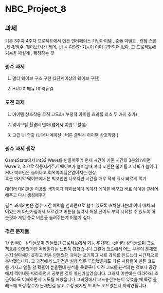 # NBC_Project_8

## 과제
기존 3주차 4주차 프로젝트에서 만든 인터페이스 기반아이템 , 충돌 이벤트 , 랜덤 스폰 ,체력/점수, 웨이브/시간 제어, UI 등 다양한 기능이 이미 구현되어 있다.
그 프로젝트에 기능을 재설계 , 확장하는 것

### 필수 과제
1. 멀티 웨이브 구조 구현 (3단계이상의 웨이브 구현)
   
2.  HUD & 메뉴 UI 리뉴얼


### 도전 과제

1. 아이템 상호작용 로직 고도화( 부정적 아이템 효과를 최소 두 가지 추가)

2. 웨이브별 환경의 변화(맵에서 이벤트 발생)

3. 고급 UI 연출 (UI애니메이션 , 버튼 클릭시 아이템 상호작용  )

### 필수 과제 생각 
GameState에서 int32 Wave를 만들어주기
현재 시간이 기존 시간의 3분의 n이면 Wave 2, 3 으로 작동시켜주기
웨이브가 늘어날때 마다 코인은 줄어들고 지뢰가 늘어나거나 빅코인은 늘어나고 회복아이템은없어지는 현상  
혹은 마지막 웨이브에서는 빅코인만 나오지만 시간을 매우 적게 줘서 빠르게 먹기

데이터 테이블을 이용할 생각이다 웨이브마다 데이터 테이블 바꾸고 바로 아이템 클리어해주고 다시 생성해주기

필수 과제2 번은 
점수 시간 체력을 한화면으로 볼수 있도록 배치한다는데 이미 배치 되어있는게 아닌가싶어서 모르겠고
버튼을 늘려서 특정 난이도 부터 시작할 수 있도록 하는것과 게임 종료 버튼을 늘려주는게 어떨가 싶다.


### 겪은 문제들
1.이번에는 강의들으며 만들었던 프로젝트에서 기능 추가하는 것이라 강의들으며 프로젝트를 만들었지만 따라한다는 느낌이 강했습니다
그결과 코드에서 어느 부분이 문제였는지 알아채지 못하고 처음 만들었던 과제는 포기하고 새로 과제를 만드느라 시간적으로 촉박했습니다.
그 과정에서 느낀점은 실제 업무 투입했을때도 다른 사람들이 만든 코드를 가지고 일을 할 확률이 높을텐데 분석을 못했구나
아직 코드를 분석하는 것보다 공장에서 찍어내듯 따라하면서 공부한 것이 아닌가싶었습니다. 
그래서 이번에는 따라하되 조금이라도 이해하면서 시도를 해봤습니다 그과정에서 코드놓친부분이 있었을 때 특정 클래스에 특정 함수가 문제인걸
알고 수정 했지만 !!! 어느 코드였는지 까먹었습니다.
